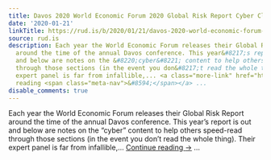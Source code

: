 ```yaml
---
title: Davos 2020 World Economic Forum 2020 Global Risk Report Cyber Cliffs Notes
date: '2020-01-21'
linkTitle: https://rud.is/b/2020/01/21/davos-2020-world-economic-forum-2020-global-risk-report-cyber-cliffs-notes/
source: rud.is
description: Each year the World Economic Forum releases their Global Risk Report
  around the time of the annual Davos conference. This year&#8217;s report is out
  and below are notes on the &#8220;cyber&#8221; content to help others speed-read
  through those sections (in the event you don&#8217;t read the whole thing). Their
  expert panel is far from infallible,... <a class="more-link" href="https://rud.is/b/2020/01/21/davos-2020-world-economic-forum-2020-global-risk-report-cyber-cliffs-notes/">Continue
  reading <span class="meta-nav">&#8594;</span></a> ...
disable_comments: true
---
```

Each year the World Economic Forum releases their Global Risk Report around the time of the annual Davos conference. This year&#8217;s report is out and below are notes on the &#8220;cyber&#8221; content to help others speed-read through those sections (in the event you don&#8217;t read the whole thing). Their expert panel is far from infallible,... <a class="more-link" href="https://rud.is/b/2020/01/21/davos-2020-world-economic-forum-2020-global-risk-report-cyber-cliffs-notes/">Continue reading <span class="meta-nav">&#8594;</span></a> ...